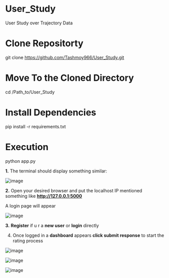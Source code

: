 # User_Study
User Study over Trajectory Data

# Clone Repositorty 
git clone https://github.com/Tashmoy966/User_Study.git

# Move To the Cloned Directory
cd /Path_to/User_Study

# Install Dependencies
pip install -r requirements.txt

# Execution
python app.py

**1.** The terminal should display something similar:

![image](https://github.com/user-attachments/assets/152ae484-32a0-4ba8-9e11-76f6b8e68de5)

**2.** Open your desired browser and put the localhost IP mentioned something like **http://127.0.0.1:5000**

  A login page will appear

  ![image](https://github.com/user-attachments/assets/98d9e278-3d36-4195-bdbc-04330a46558e)

**3.** **Register** if u r a **new user** or **login** directly

4. Once logged in a **dashboard** appears **click submit response** to start the rating process

![image](https://github.com/user-attachments/assets/d50b6cbe-98cc-48c5-99c5-ac6d3802be16)

![image](https://github.com/user-attachments/assets/1dea3b2e-ba60-40a1-b6b4-077e14383a41)

![image](https://github.com/user-attachments/assets/8fa96d30-b209-4255-bf14-ade2d8882e12)
